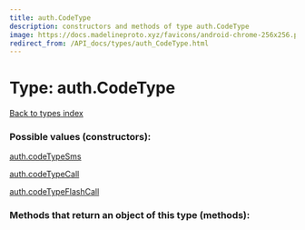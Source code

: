 ```yaml
---
title: auth.CodeType
description: constructors and methods of type auth.CodeType
image: https://docs.madelineproto.xyz/favicons/android-chrome-256x256.png
redirect_from: /API_docs/types/auth_CodeType.html
---
```

# Type: auth.CodeType  
[Back to types index](index.md)



### Possible values (constructors):

[auth.codeTypeSms](../constructors/auth.codeTypeSms.md)  

[auth.codeTypeCall](../constructors/auth.codeTypeCall.md)  

[auth.codeTypeFlashCall](../constructors/auth.codeTypeFlashCall.md)  



### Methods that return an object of this type (methods):



